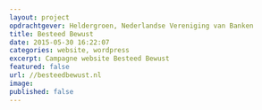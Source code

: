 ```yaml
---
layout: project
opdrachtgever: Heldergroen, Nederlandse Vereniging van Banken
title: Besteed Bewust
date: 2015-05-30 16:22:07
categories: website, wordpress
excerpt: Campagne website Besteed Bewust
featured: false
url: //besteedbewust.nl
image:
published: false
---
```

